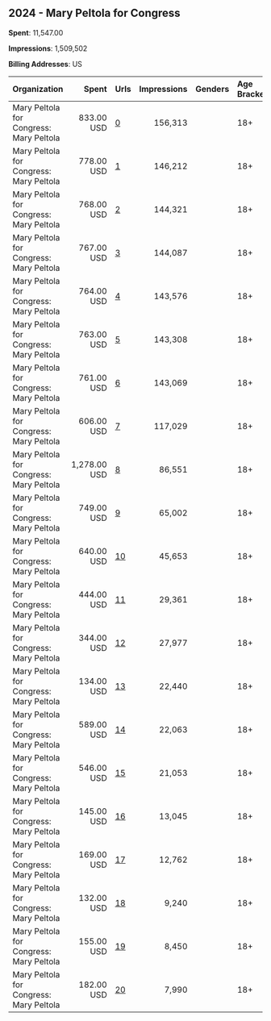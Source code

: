 ## 2024 - Mary Peltola for Congress 
**Spent**: 11,547.00

**Impressions**: 1,509,502

**Billing Addresses**: US

|Organization|Spent|Urls|Impressions|Genders|Age Brackets|Country Codes|
|:---|---:|:---|---:|:---|:---|:---|
|Mary Peltola for Congress: Mary Peltola|833.00 USD|[0](https://www.snap.com/political-ads/asset/6cf8b17670898fbf5970d0ec1bc992bfe85003286487503861d7e6bec8c8796a?mediaType=jpeg)|156,313||18+|united states|
|Mary Peltola for Congress: Mary Peltola|778.00 USD|[1](https://www.snap.com/political-ads/asset/028239bd7341b177fb62a5205f53685a5bc8035a607443b70dfef806b1bc83ed?mediaType=png)|146,212||18+|united states|
|Mary Peltola for Congress: Mary Peltola|768.00 USD|[2](https://www.snap.com/political-ads/asset/d87cacbf5f8cd8e4b4b8af65f8af2d3396a5cd9440d3b859a9c0b598a4614d06?mediaType=png)|144,321||18+|united states|
|Mary Peltola for Congress: Mary Peltola|767.00 USD|[3](https://www.snap.com/political-ads/asset/6e5f7a98fdf54366329873333ca03af847df5eb112c35866ea011830229a9387?mediaType=png)|144,087||18+|united states|
|Mary Peltola for Congress: Mary Peltola|764.00 USD|[4](https://www.snap.com/political-ads/asset/d305fb3a9a0287aca6d3317570fa181cdb91b20c8813a5c6aebe78177ec1be3e?mediaType=png)|143,576||18+|united states|
|Mary Peltola for Congress: Mary Peltola|763.00 USD|[5](https://www.snap.com/political-ads/asset/d26fe8659ea5478e165b84346d72ff1fbd37227e64087e5e2ed826fbf0ec2056?mediaType=png)|143,308||18+|united states|
|Mary Peltola for Congress: Mary Peltola|761.00 USD|[6](https://www.snap.com/political-ads/asset/aac646e38cf162b2cc9b5921696b61b2268e3f2137e92af342f132325b56daa8?mediaType=png)|143,069||18+|united states|
|Mary Peltola for Congress: Mary Peltola|606.00 USD|[7](https://www.snap.com/political-ads/asset/f112f76f7edafe99122f3e85e709a997874bb5dcbdbba457d2a7ef0e251656c7?mediaType=png)|117,029||18+|united states|
|Mary Peltola for Congress: Mary Peltola|1,278.00 USD|[8](https://www.snap.com/political-ads/asset/335ba440bdef021fb460a81b24eab2531170e5933fb37cc9cbf78b65f8a377ab?mediaType=png)|86,551||18+|united states|
|Mary Peltola for Congress: Mary Peltola|749.00 USD|[9](https://www.snap.com/political-ads/asset/335ba440bdef021fb460a81b24eab2531170e5933fb37cc9cbf78b65f8a377ab?mediaType=png)|65,002||18+|united states|
|Mary Peltola for Congress: Mary Peltola|640.00 USD|[10](https://www.snap.com/political-ads/asset/336f52d779ce1ff045406add6d541a8636359701d4376d2fe125f9e951629181?mediaType=jpeg)|45,653||18+|united states|
|Mary Peltola for Congress: Mary Peltola|444.00 USD|[11](https://www.snap.com/political-ads/asset/336f52d779ce1ff045406add6d541a8636359701d4376d2fe125f9e951629181?mediaType=jpeg)|29,361||18+|united states|
|Mary Peltola for Congress: Mary Peltola|344.00 USD|[12](https://www.snap.com/political-ads/asset/829a4ebb43008094bc46e144229ad3ad59abca044e337038e688590f7730ff7a?mediaType=png)|27,977||18+|united states|
|Mary Peltola for Congress: Mary Peltola|134.00 USD|[13](https://www.snap.com/political-ads/asset/f8c03653cf3a0c19c81c3d054cf535115f55b0a42b3d3308e78225310c4bbd35?mediaType=png)|22,440||18+|united states|
|Mary Peltola for Congress: Mary Peltola|589.00 USD|[14](https://www.snap.com/political-ads/asset/336f52d779ce1ff045406add6d541a8636359701d4376d2fe125f9e951629181?mediaType=jpeg)|22,063||18+|united states|
|Mary Peltola for Congress: Mary Peltola|546.00 USD|[15](https://www.snap.com/political-ads/asset/335ba440bdef021fb460a81b24eab2531170e5933fb37cc9cbf78b65f8a377ab?mediaType=png)|21,053||18+|united states|
|Mary Peltola for Congress: Mary Peltola|145.00 USD|[16](https://www.snap.com/political-ads/asset/829a4ebb43008094bc46e144229ad3ad59abca044e337038e688590f7730ff7a?mediaType=png)|13,045||18+|united states|
|Mary Peltola for Congress: Mary Peltola|169.00 USD|[17](https://www.snap.com/political-ads/asset/26f165893d8baad35d1402c54882c410aaa0506648ef3caeb355e69335642173?mediaType=png)|12,762||18+|united states|
|Mary Peltola for Congress: Mary Peltola|132.00 USD|[18](https://www.snap.com/political-ads/asset/06f14a284a45141531f4a683af855fc1377d5f4d76aa5c244b7bf863bb4b8f32?mediaType=png)|9,240||18+|united states|
|Mary Peltola for Congress: Mary Peltola|155.00 USD|[19](https://www.snap.com/political-ads/asset/26f165893d8baad35d1402c54882c410aaa0506648ef3caeb355e69335642173?mediaType=png)|8,450||18+|united states|
|Mary Peltola for Congress: Mary Peltola|182.00 USD|[20](https://www.snap.com/political-ads/asset/06f14a284a45141531f4a683af855fc1377d5f4d76aa5c244b7bf863bb4b8f32?mediaType=png)|7,990||18+|united states|

